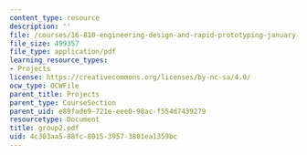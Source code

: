 ```yaml
---
content_type: resource
description: ''
file: /courses/16-810-engineering-design-and-rapid-prototyping-january-iap-2005/4c303aa588fc801539573801ea1359bc_group2.pdf
file_size: 499357
file_type: application/pdf
learning_resource_types:
- Projects
license: https://creativecommons.org/licenses/by-nc-sa/4.0/
ocw_type: OCWFile
parent_title: Projects
parent_type: CourseSection
parent_uid: e89fade9-721e-eee0-98ac-f554d7439279
resourcetype: Document
title: group2.pdf
uid: 4c303aa5-88fc-8015-3957-3801ea1359bc
---
```


